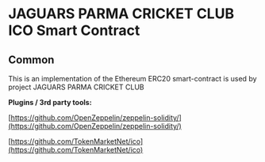 # JAGUARS PARMA CRICKET CLUB ICO Smart Contract

## Common

This is an implementation of the Ethereum ERC20 smart-contract is used by project JAGUARS PARMA CRICKET CLUB

<b>Plugins / 3rd party tools:</b>

[https://github.com/OpenZeppelin/zeppelin-solidity/](https://github.com/OpenZeppelin/zeppelin-solidity/)

[https://github.com/TokenMarketNet/ico](https://github.com/TokenMarketNet/ico)